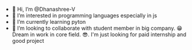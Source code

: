 - 👋 Hi, I’m @Dhanashree-V
- 👀 I’m interested in programming languages especially in js
- 🌱 I’m currently learning pyton
- 💞️ I’m looking to collaborate with student member in big company.
   😁  Dream in work in core field.
   😎. I'm just looking for paid internship and good project
      
<!---
Dhanashree-V/Dhanashree-V is a ✨ special ✨ repository because its `README.md` (this file) appears on your GitHub profile.
You can click the Preview link to take a look at your changes.
--->
